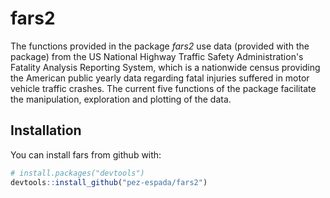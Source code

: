 # fars2

The functions provided in the package *fars2* use data (provided with the package) from the US National Highway Traffic Safety Administration's Fatality Analysis Reporting System, which is a nationwide census providing the American public yearly data regarding fatal injuries suffered in motor vehicle traffic crashes. The current five functions of the package facilitate the manipulation, exploration and plotting of the data.

## Installation

You can install fars from github with:


``` r
# install.packages("devtools")
devtools::install_github("pez-espada/fars2")
```
